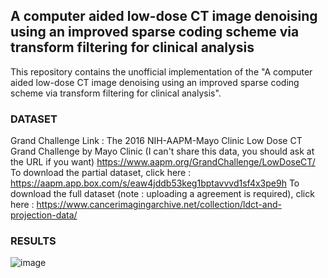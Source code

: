 ## A computer aided low-dose CT image denoising using an improved sparse coding scheme via transform filtering for clinical analysis

This repository contains the unofficial implementation of the "A computer aided low-dose CT image denoising using an improved sparse coding scheme via transform filtering for clinical analysis".

### DATASET

Grand Challenge Link : The 2016 NIH-AAPM-Mayo Clinic Low Dose CT Grand Challenge by Mayo Clinic (I can't share this data, you should ask at the URL if you want)
https://www.aapm.org/GrandChallenge/LowDoseCT/
To download the partial dataset, click here : https://aapm.app.box.com/s/eaw4jddb53keg1bptavvvd1sf4x3pe9h
To download the full dataset (note : uploading a agreement is required), click here : https://www.cancerimagingarchive.net/collection/ldct-and-projection-data/

### RESULTS

![image](https://github.com/user-attachments/assets/02e245ba-de38-443a-bca2-1efa735af02f)


            
